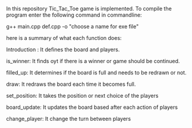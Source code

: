 In this repository Tic_Tac_Toe game is implemented. 
To compile the program enter the following command in commandline:

g++ main.cpp def.cpp -o "choose a name for exe file" 

here is a summary of what each function does:

Introduction : It defines the board and players.

is_winner: It finds oyt if there is a winner or game should be continued.

filled_up: It determines if the board is full and needs to be redrawn or not.

draw: It redraws the board each time it becomes full.

set_position: It takes the position or next choice of the players

board_update: It updates the board based after each action of players

change_player: It change the turn between players





